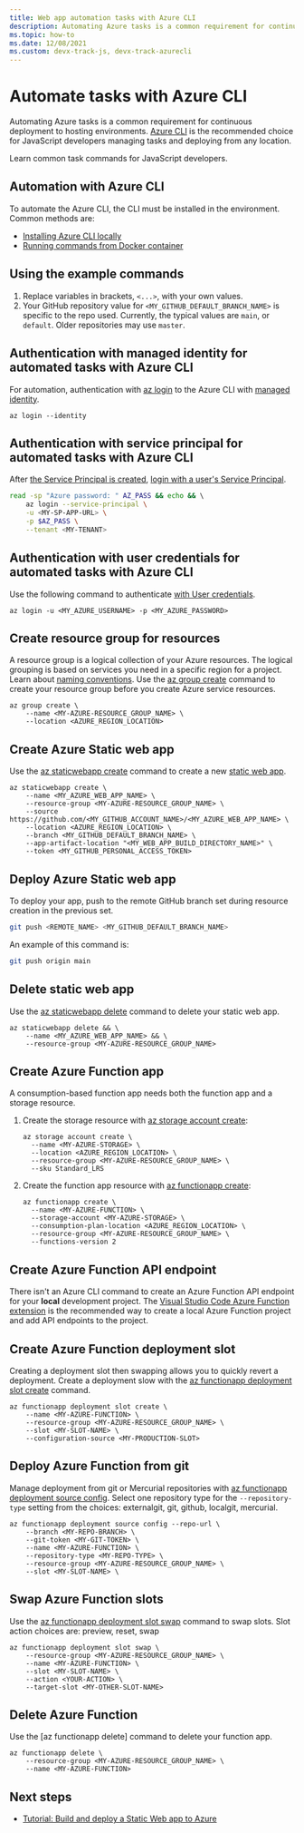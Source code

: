 ```yaml
---
title: Web app automation tasks with Azure CLI
description: Automating Azure tasks is a common requirement for continuous deployment to hosting environments. Azure CLI is the recommended choice for JavaScript developers managing tasks and deploying from any location.
ms.topic: how-to
ms.date: 12/08/2021
ms.custom: devx-track-js, devx-track-azurecli
---
```


# Automate tasks with Azure CLI

Automating Azure tasks is a common requirement for continuous deployment to hosting environments. [Azure CLI](/cli/azure/) is the recommended choice for JavaScript developers managing tasks and deploying from any location.

Learn common task commands for JavaScript developers. 

## Automation with Azure CLI

To automate the Azure CLI, the CLI must be installed in the environment. Common methods are: 

* [Installing Azure CLI locally](/cli/azure/install-azure-cli)
* [Running commands from Docker container](/cli/azure/run-azure-cli-docker)

## Using the example commands 

1. Replace variables in brackets, `<...>`, with your own values. 
1. Your GitHub repository value for `<MY_GITHUB_DEFAULT_BRANCH_NAME>` is specific to the repo used. Currently, the typical values are `main`, or `default`. Older repositories may use `master`. 

<a name="log-in-for-automated-tasks-with-azure-cli"></a>

## Authentication with managed identity for automated tasks with Azure CLI

For automation, authentication with [az login](/cli/azure/reference-index#az_login) to the Azure CLI with [managed identity](/cli/azure/authenticate-azure-cli#sign-in-with-a-managed-identity).

```azurecli
az login --identity
```

## Authentication with service principal for automated tasks with Azure CLI

After [the Service Principal is created](../core/nodejs-sdk-azure-authenticate.md), [login with a user's Service Principal](/cli/azure/authenticate-azure-cli#sign-in-with-a-service-principal).

```bash
read -sp "Azure password: " AZ_PASS && echo && \ 
    az login --service-principal \
    -u <MY-SP-APP-URL> \
    -p $AZ_PASS \
    --tenant <MY-TENANT>
```
## Authentication with user credentials for automated tasks with Azure CLI

Use the following command to authenticate [with User credentials](/cli/azure/authenticate-azure-cli#sign-in-with-credentials-on-the-command-line).

```azurecli
az login -u <MY_AZURE_USERNAME> -p <MY_AZURE_PASSWORD>
```    

## Create resource group for resources

A resource group is a logical collection of your Azure resources. The logical grouping is based on services you need in a specific region for a project. Learn about [naming conventions](/azure/cloud-adoption-framework/ready/azure-best-practices/resource-naming). Use the [az group create](/cli/azure/group#az_group_create) command to create your resource group before you create Azure service resources. 

```azurecli
az group create \
    --name <MY-AZURE-RESOURCE_GROUP_NAME> \
    --location <AZURE_REGION_LOCATION>
```

## Create Azure Static web app 

Use the [az staticwebapp create](/cli/azure/staticwebapp#az_staticwebapp_create) command to create a new [static web app](/azure/static-web-apps/overview).

```azurecli
az staticwebapp create \
    --name <MY_AZURE_WEB_APP_NAME> \
    --resource-group <MY-AZURE-RESOURCE_GROUP_NAME> \
    --source https://github.com/<MY_GITHUB_ACCOUNT_NAME>/<MY_AZURE_WEB_APP_NAME> \
    --location <AZURE_REGION_LOCATION> \
    --branch <MY_GITHUB_DEFAULT_BRANCH_NAME> \
    --app-artifact-location "<MY_WEB_APP_BUILD_DIRECTORY_NAME>" \
    --token <MY_GITHUB_PERSONAL_ACCESS_TOKEN>
```

## Deploy Azure Static web app 

To deploy your app, push to the remote GitHub branch set during resource creation in the previous set. 

```bash
git push <REMOTE_NAME> <MY_GITHUB_DEFAULT_BRANCH_NAME>
```

An example of this command is:

```bash
git push origin main
```

## Delete static web app 

Use the [az staticwebapp delete](/cli/azure/staticwebapp#az_staticwebapp_delete) command to delete your static web app.

```azurecli
az staticwebapp delete && \
    --name <MY_AZURE_WEB_APP_NAME> && \
    --resource-group <MY-AZURE-RESOURCE_GROUP_NAME>
```

## Create Azure Function app

A consumption-based function app needs both the function app and a storage resource. 

1. Create the storage resource with [az storage account create](/cli/azure/storage/account#az_storage_account_create):

    ```azurecli
    az storage account create \
      --name <MY-AZURE-STORAGE> \
      --location <AZURE_REGION_LOCATION> \
      --resource-group <MY-AZURE-RESOURCE_GROUP_NAME> \
      --sku Standard_LRS    
    ```

1. Create the function app resource with [az functionapp create](/cli/azure/functionapp#az_functionapp_create): 

    ```azurecli
    az functionapp create \
      --name <MY-AZURE-FUNCTION> \
      --storage-account <MY-AZURE-STORAGE> \
      --consumption-plan-location <AZURE_REGION_LOCATION> \
      --resource-group <MY-AZURE-RESOURCE_GROUP_NAME> \
      --functions-version 2
    ```

## Create Azure Function API endpoint

There isn't an Azure CLI command to create an Azure Function API endpoint for your **local** development project. The [Visual Studio Code Azure Function extension](https://marketplace.visualstudio.com/items?itemName=ms-azuretools.vscode-azurefunctions) is the recommended way to create a local Azure Function project and add API endpoints to the project. 

## Create Azure Function deployment slot 

Creating a deployment slot then swapping allows you to quickly revert a deployment. Create a deployment slow with the [az functionapp deployment slot create](/cli/azure/functionapp/deployment/slot#az_functionapp_deployment_slot_create) command.

```azurecli
az functionapp deployment slot create \
    --name <MY-AZURE-FUNCTION> \
    --resource-group <MY-AZURE-RESOURCE_GROUP_NAME> \
    --slot <MY-SLOT-NAME> \
    --configuration-source <MY-PRODUCTION-SLOT> 
```

## Deploy Azure Function from git

Manage deployment from git or Mercurial repositories with [az functionapp deployment source config](/cli/azure/functionapp/deployment/source#az_functionapp_deployment_source_config). Select one repository type for the `--repository-type` setting from the choices: externalgit, git, github, localgit, mercurial.

```azurecli
az functionapp deployment source config --repo-url \
    --branch <MY-REPO-BRANCH> \
    --git-token <MY-GIT-TOKEN> \
    --name <MY-AZURE-FUNCTION> \
    --repository-type <MY-REPO-TYPE> \
    --resource-group <MY-AZURE-RESOURCE_GROUP_NAME> \
    --slot <MY-SLOT-NAME> \
```

## Swap Azure Function slots

Use the [az functionapp deployment slot swap](/cli/azure/functionapp/deployment/slot#az_functionapp_deployment_slot_swap) command to swap slots. Slot action choices are: preview, reset, swap

```azurecli
az functionapp deployment slot swap \
    --resource-group <MY-AZURE-RESOURCE_GROUP_NAME> \
    --name <MY-AZURE-FUNCTION> \
    --slot <MY-SLOT-NAME> \
    --action <YOUR-ACTION> \
    --target-slot <MY-OTHER-SLOT-NAME>
```

## Delete Azure Function

Use the [az functionapp delete] command to delete your function app. 

```azurecli
az functionapp delete \
    --resource-group <MY-AZURE-RESOURCE_GROUP_NAME> \
    --name <MY-AZURE-FUNCTION> 
```

## Next steps

* [Tutorial: Build and deploy a Static Web app to Azure](../tutorial/static-web-app/introduction.md)
